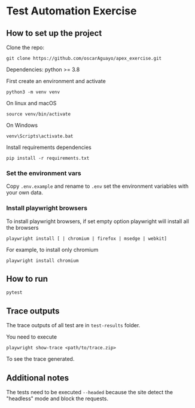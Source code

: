 # Test Automation Exercise

## How to set up the project

Clone the repo:

```shell
git clone https://github.com/oscarAguayo/apex_exercise.git
```

Dependencies: python >= 3.8

First create an environment and activate

```shell
python3 -m venv venv
```

On linux and macOS

```shell
source venv/bin/activate
```

On Windows

```shell
venv\Scripts\activate.bat
```

Install requirements dependencies

```shell
pip install -r requirements.txt
```

### Set the environment vars

Copy `.env.example` and rename to `.env` set the environment variables with your own data.

### Install playwright browsers

To install playwright browsers, if set empty option playwright will install all the browsers

```shell
playwright install [ | chromium | firefox | msedge | webkit]
```

For example, to install only chromium

```shell
playwright install chromium
```

## How to run

```shell
pytest
```

## Trace outputs

The trace outputs of all test are in `test-results` folder.

You need to execute

```shell
playwright show-trace <path/to/trace.zip>
```

To see the trace generated.

## Additional notes

The tests need to be executed `--headed` because the site detect the "headless" mode and block the requests.
